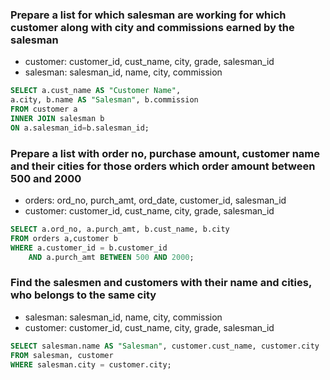 ### Prepare a list for which salesman are working for which customer along with city and commissions earned by the salesman
- customer: customer_id, cust_name, city, grade, salesman_id 
- salesman: salesman_id, name, city, commission 
```sql
SELECT a.cust_name AS "Customer Name", 
a.city, b.name AS "Salesman", b.commission 
FROM customer a 
INNER JOIN salesman b 
ON a.salesman_id=b.salesman_id;
```

### Prepare a list with order no, purchase amount, customer name and their cities for those orders which order amount between 500 and 2000
- orders: ord_no, purch_amt, ord_date, customer_id, salesman_id
- customer: customer_id, cust_name, city, grade, salesman_id 
```sql
SELECT a.ord_no, a.purch_amt, b.cust_name, b.city 
FROM orders a,customer b 
WHERE a.customer_id = b.customer_id 
	AND a.purch_amt BETWEEN 500 AND 2000;
```

### Find the salesmen and customers with their name and cities, who belongs to the same city
- salesman: salesman_id, name, city, commission 
- customer: customer_id, cust_name, city, grade, salesman_id 
```sql
SELECT salesman.name AS "Salesman", customer.cust_name, customer.city 
FROM salesman, customer 
WHERE salesman.city = customer.city;
```
